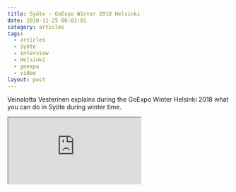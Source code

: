 ```yaml
---
title: Syöte - GoExpo Winter 2018 Helsinki
date: 2018-11-25 06:01:01
category: articles
tags:
  - articles
  - Syöte
  - interview
  - Helsinki
  - goexpo
  - video
layout: post
---
```


Veinalotta Vesterinen explains during the GoExpo Winter Helsinki 2018 what you can do in Syöte during winter time.

<div class="embed-responsive embed-responsive-16by9">
    <iframe class="embed-responsive-item" src="https://www.youtube.com/embed/4cwXS4oYZc0"></iframe>
</div>
<br>
<!--more-->
